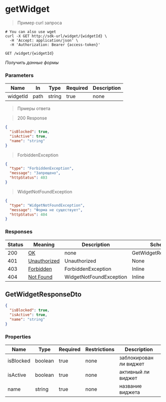# getWidget

> Пример curl запроса

```shell
# You can also use wget
curl -X GET http://sdk-url/widget/{widgetId} \
  -H 'Accept: application/json' \
  -H 'Authorization: Bearer {access-token}'

```


`GET /widget/{widgetId}`

*Получить данные формы*

<h3>Parameters</h3>

|Name|In|Type|Required|Description|
|---|---|---|---|---|
|widgetId|path|string|true|none|

> Прмеры ответа

> 200 Response

```json
{
  "isBlocked": true,
  "isActive": true,
  "name": "string"
}
```

> ForbiddenException

```json
{
  "type": "ForbiddenException",
  "message": "Запрещено",
  "httpStatus": 403
}
```

> WidgetNotFoundException

```json
{
  "type": "WidgetNotFoundException",
  "message": "Форма не существует",
  "httpStatus": 404
}
```

<h3>Responses</h3>

|Status|Meaning|Description|Schema|
|---|---|---|---|
|200|[OK](https://tools.ietf.org/html/rfc7231#section-6.3.1)|none|GetWidgetResponseDto|
|401|[Unauthorized](https://tools.ietf.org/html/rfc7235#section-3.1)|Unauthorized|None|
|403|[Forbidden](https://tools.ietf.org/html/rfc7231#section-6.5.3)|ForbiddenException|Inline|
|404|[Not Found](https://tools.ietf.org/html/rfc7231#section-6.5.4)|WidgetNotFoundException|Inline|

<h2>GetWidgetResponseDto</h2>

```json
{
  "isBlocked": true,
  "isActive": true,
  "name": "string"
}
```

### Properties

|Name|Type|Required|Restrictions|Description|
|---|---|---|---|---|
|isBlocked|boolean|true|none| заблокирован ли виджет |
|isActive|boolean|true|none| активный ли виджет |
|name|string|true|none| название виджета |
